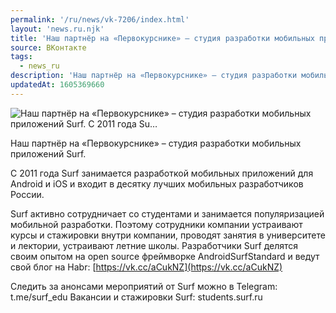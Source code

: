 ```yaml
---
permalink: '/ru/news/vk-7206/index.html'
layout: 'news.ru.njk'
title: 'Наш партнёр на «Первокурснике» – студия разработки мобильных приложений Surf.    С 2011 года Su…'
source: ВКонтакте
tags:
  - news_ru
description: 'Наш партнёр на «Первокурснике» – студия разработки мобильных приложений Surf.    С 2011 года Su…'
updatedAt: 1605369660
---
```

![Наш партнёр на «Первокурснике» – студия разработки мобильных приложений Surf.    С 2011 года Su…](https://sun9-59.userapi.com/impg/KaO2nYB1H7_unm8FBVYvViZZDmautg7fDb-I-Q/YgFtX8YE0W8.jpg?size=1280x960&quality=96&proxy=1&sign=ad38228ed8e10d62d9092350c962bf24&c_uniq_tag=ytH-hyDxV5HPX2l-Tr3s1OGZxI7djHSmyun49KBNdMA&type=album)

Наш партнёр на «Первокурснике» – студия разработки мобильных приложений Surf.

С 2011 года Surf занимается разработкой мобильных приложений для Android и iOS и входит в десятку лучших мобильных разработчиков России.

Surf активно сотрудничает со студентами и занимается популяризацией мобильной разработки. Поэтому сотрудники компании устраивают курсы и стажировки внутри компании, проводят занятия в университете и лектории, устраивают летние школы. Разработчики Surf делятся своим опытом на open source фреймворке AndroidSurfStandard и ведут свой блог на Habr: [https://vk.cc/aCukNZ](https://vk.cc/aCukNZ)

Следить за анонсами мероприятий от Surf можно в Telegram: t.me/surf_edu
Вакансии и стажировки Surf: students.surf.ru
